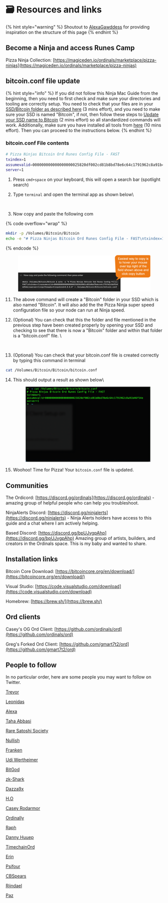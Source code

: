 # 🗃️ Resources and links

{% hint style="warning" %}
Shoutout to [AlexaGawddess](https://twitter.com/AlexaGawddess) for providing inspiration on the structure of this page
{% endhint %}

## Become a Ninja and access Runes Camp <a href="#communities" id="communities"></a>

Pizza Ninja Collection: [https://magiceden.io/ordinals/marketplace/pizza-ninjas](https://magiceden.io/ordinals/marketplace/pizza-ninjas)

## bitcoin.conf file update <a href="#communities" id="communities"></a>

{% hint style="info" %}
If you did not follow this Ninja Mac Guide from the beginning, then you need to first check and make sure your directories and tooling are correctly setup. You need to check that your files are in your [SSD/Bitcoin folder as described here](faqs-common-issues-and-resolutions.md#update-bitcoin-directory-if-needed) (3 mins effort), and you need to make sure your SSD is named "Bitcoin", if not, then follow these steps to [Update your SSD name to Bitcoin](faqs-common-issues-and-resolutions.md#update-ssd-name-to-standardized-name-so-all-commands-work) (2 mins effort) so all standardized commands will work. Additionally, make sure you have installed all tools from [here](../fundamentals/install-required-tools-homebrew-oh-my-zsh-visual-studio-rust-transmission.md) (10 mins effort). Then you can proceed to the instructions below.
{% endhint %}

### bitcoin.conf File contents

```bash
# Pizza Ninjas Bitcoin Ord Runes Config File - FAST
txindex=1
assumevalid=000000000000000000025820df002cd81b8bd78e6c64c1791962c8a91b46f54e
server=1
```

1. Press `cmd+space` on your keyboard, this will open a search bar (spotlight search)
2.  Type `terminal` and open the terminal app as shown below\


    <figure><img src="../.gitbook/assets/image (16).png" alt=""><figcaption></figcaption></figure>
3. Now copy and paste the following com

{% code overflow="wrap" %}
```bash
mkdir -p /Volumes/Bitcoin/Bitcoin
echo -e "# Pizza Ninjas Bitcoin Ord Runes Config File - FAST\ntxindex=1\nassumevalid=000000000000000000025820df002cd81b8bd78e6c64c1791962c8a91b46f54e\nserver=1" > /Volumes/Bitcoin/Bitcoin/bitcoin.conf
```
{% endcode %}

<figure><img src="../.gitbook/assets/image (28).png" alt=""><figcaption></figcaption></figure>

11. The above command will create a "Bitcoin" folder in your SSD which is also named "Bitcoin". It will also add the the Pizza Ninja super speed configuration file so your node can run at Ninja speed.
12. (Optional) You can check that this the folder and file mentioned in the previous step have been created properly by opening your SSD and checking to see that there is now a "Bitcoin" folder and within that folder is a "bitcoin.conf" file. \


    <figure><img src="../.gitbook/assets/image (17).png" alt=""><figcaption></figcaption></figure>
13. (Optional) You can check that your bitcoin.conf file is created correctly by typing this command in terminal

```bash
cat /Volumes/Bitcoin/Bitcoin/bitcoin.conf
```

14. This should output a result as shown below\


    <figure><img src="../.gitbook/assets/image (2) (1).png" alt=""><figcaption></figcaption></figure>
15. Woohoo! Time for Pizza! Your `bitcoin.conf` file is updated.

## Communities <a href="#communities" id="communities"></a>

The Ordicord: [https://discord.gg/ordinals](https://discord.gg/ordinals) - amazing group of helpful people who can help you troubleshoot.

NinjaAlerts Discord: [https://discord.gg/ninjalerts](https://discord.gg/ninjalerts) - Ninja Alerts holders have access to this guide and a chat where I am actively helping.

Based Discord: [https://discord.gg/bpUJvgpAhp](https://discord.gg/bpUJvgpAhp) Amazing group of artists, builders, and creators in the Ordinals space. This is my baby and wanted to share.

## Installation links <a href="#installation-links" id="installation-links"></a>

Bitcoin Core Download: [https://bitcoincore.org/en/download/](https://bitcoincore.org/en/download/)

Visual Studio: [https://code.visualstudio.com/download](https://code.visualstudio.com/download)

Homebrew: [https://brew.sh/](https://brew.sh/)

## Ord clients <a href="#ord-clients" id="ord-clients"></a>

Casey's OG Ord Client: [https://github.com/ordinals/ord](https://github.com/ordinals/ord)

Greg's Forked Ord Client: [https://github.com/gmart7t2/ord](https://github.com/gmart7t2/ord)

## People to follow

In no particular order, here are some people you may want to follow on Twitter.

[Trevor](https://twitter.com/TO)

[Leonidas](https://twitter.com/LeonidasNFT)

[Alexa](https://twitter.com/AlexaGawddess)

[Taha Abbasi](https://twitter.com/tahaabbasi)

[Rare Satoshi Society](https://twitter.com/RareSatSociety)

[Nullish](https://twitter.com/null\_ish)

[Franken](https://twitter.com/ItsFranken)

[Udi Wertheimer](https://twitter.com/udiWertheimer)

[BitGod](https://twitter.com/BitGod21)

[zk-Shark](https://twitter.com/ZK\_shark)

[Dazza9x](https://twitter.com/dazza9x)

[H.O](https://twitter.com/Hosman\_NFT)

[Casey Rodarmor](https://twitter.com/rodarmor)

[Ordinally](https://twitter.com/veryordinally)

[Raph](https://twitter.com/raphjaph)

[Danny Huuep](https://twitter.com/huuep)

[TimechainOrd](https://twitter.com/timechainord)

[Erin](https://twitter.com/realizingerin)

[Psifour](https://twitter.com/psifour)

[CBSpears](https://twitter.com/cbspears)

[Rijndael](https://twitter.com/rot13maxi)

[Paz](https://twitter.com/pazNGMI)


